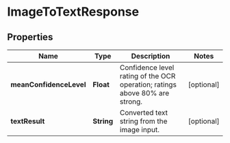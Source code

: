 
# ImageToTextResponse

## Properties
Name | Type | Description | Notes
------------ | ------------- | ------------- | -------------
**meanConfidenceLevel** | **Float** | Confidence level rating of the OCR operation; ratings above 80% are strong. |  [optional]
**textResult** | **String** | Converted text string from the image input. |  [optional]



